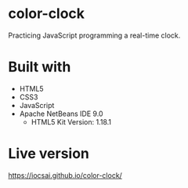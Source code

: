 # color-clock

Practicing JavaScript programming a real-time clock.

# Built with

 - HTML5
 - CSS3
 - JavaScript
 - Apache NetBeans IDE 9.0
   - HTML5 Kit Version: 1.18.1

# Live version

https://iocsai.github.io/color-clock/
